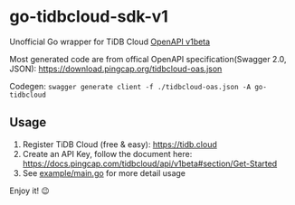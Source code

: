 # go-tidbcloud-sdk-v1

Unofficial Go wrapper for TiDB Cloud [OpenAPI v1beta](https://docs.pingcap.com/tidbcloud/api/v1beta)

Most generated code are from offical OpenAPI specification(Swagger 2.0, JSON): https://download.pingcap.org/tidbcloud-oas.json

Codegen:
`swagger generate client -f ./tidbcloud-oas.json -A go-tidbcloud`

## Usage

1. Register TiDB Cloud (free & easy): https://tidb.cloud
3. Create an API Key, follow the document here: https://docs.pingcap.com/tidbcloud/api/v1beta#section/Get-Started
4. See [example/main.go](https://github.com/c4pt0r/go-tidbcloud-sdk-v1/blob/master/example/main.go) for more detail usage

Enjoy it! 😉

